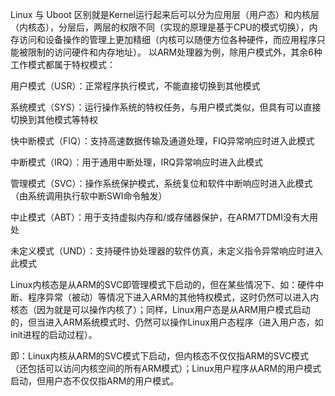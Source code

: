 Linux 与 Uboot
区别就是Kernel运行起来后可以分为应用层（用户态）和内核层（内核态），分层后，两层的权限不同（实现的原理是基于CPU的模式切换），内存访问和设备操作的管理上更加精细（内核可以随便方位各种硬件，而应用程序只能被限制的访问硬件和内存地址）。
以ARM处理器为例，除用户模式外，其余6种工作模式都属于特权模式：

用户模式（USR）：正常程序执行模式，不能直接切换到其他模式

系统模式（SYS）：运行操作系统的特权任务，与用户模式类似，但具有可以直接切换到其他模式等特权

快中断模式（FIQ）：支持高速数据传输及通道处理，FIQ异常响应时进入此模式

中断模式（IRQ）：用于通用中断处理，IRQ异常响应时进入此模式

管理模式（SVC）：操作系统保护模式，系统复位和软件中断响应时进入此模式（由系统调用执行软中断SWI命令触发）

中止模式（ABT）：用于支持虚拟内存和/或存储器保护，在ARM7TDMI没有大用处

未定义模式（UND）：支持硬件协处理器的软件仿真，未定义指令异常响应时进入此模式

Linux内核态是从ARM的SVC即管理模式下启动的，但在某些情况下、如：硬件中断、程序异常（被动）等情况下进入ARM的其他特权模式，这时仍然可以进入内核态（因为就是可以操作内核了）；同样，Linux用户态是从ARM用户模式启动的，但当进入ARM系统模式时、仍然可以操作Linux用户态程序（进入用户态，如init进程的启动过程）。

即：Linux内核从ARM的SVC模式下启动，但内核态不仅仅指ARM的SVC模式（还包括可以访问内核空间的所有ARM模式）；Linux用户程序从ARM的用户模式启动，但用户态不仅仅指ARM的用户模式。
